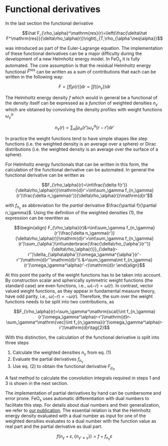 # Functional derivatives

In the last section the functional derivative

$$\hat F_{\rho_\alpha}^\mathrm{res}(r)=\left(\frac{\delta\hat F^\mathrm{res}}{\delta\rho_\alpha(r)}\right)_{T,\rho_{\alpha'\neq\alpha}}$$

was introduced as part of the Euler-Lagrange equation. The implementation of these functional derivatives can be a major difficulty during the development of a new Helmholtz energy model. In $\text{FeO}_\text{s}$ it is fully automated. The core assumption is that the residual Helmholtz energy functional $\hat F^\mathrm{res}$ can be written as a sum of contributions that each can be written in the following way:

$$F=\int f[\rho(r)]\mathrm{d}r=\int f(\lbrace n_\gamma\rbrace)\mathrm{d}r$$

The Helmholtz energy density $f$ which would in general be a functional of the density itself can be expressed as a *function* of weighted densities $n_\gamma$ which are obtained by convolving the density profiles with weight functions $\omega_\gamma^\alpha$

$$n_\gamma(r)=\sum_\alpha\int\rho_\alpha(r')\omega_\gamma^\alpha(r-r')\mathrm{d}r'\tag{1}$$

In practice the weight functions tend to have simple shapes like step functions (i.e. the weighted density is an average over a sphere) or Dirac distributions (i.e. the weighted density is an average over the surface of a sphere).

For Helmholtz energy functionals that can be written in this form, the calculation of the functional derivative can be automated. In general the functional derivative can be written as

$$F_{\rho_\alpha}(r)=\int\frac{\delta f(r')}{\delta\rho_\alpha(r)}\mathrm{d}r'=\int\sum_\gamma f_{n_\gamma}(r')\frac{\delta n_\gamma(r')}{\delta\rho_\alpha(r)}\mathrm{d}r'$$

with $f_{n_\gamma}$ as abbreviation for the *partial* derivative $\frac{\partial f}{\partial n_\gamma}$. Using the definition of the weighted densities (1), the expression can be rewritten as

$$\begin{align}
F_{\rho_\alpha}(r)&=\int\sum_\gamma f_{n_\gamma}(r')\frac{\delta n_\gamma(r')}{\delta\rho_\alpha(r)}\mathrm{d}r'=\int\sum_\gamma f_{n_\gamma}(r')\sum_{\alpha'}\int\underbrace{\frac{\delta\rho_{\alpha'}(r'')}{\delta\rho_\alpha(r)}}_{\delta(r-r'')\delta_{\alpha\alpha'}}\omega_\gamma^{\alpha'}(r'-r'')\mathrm{d}r''\mathrm{d}r'\\
&=\sum_\gamma\int f_{n_\gamma}(r')\omega_\gamma^\alpha(r'-r)\mathrm{d}r
\end{align}$$

At this point the parity of the weight functions has to be taken into account. By construction scalar and spherically symmetric weight functions (the standard case) are even functions, i.e., $\omega(-r)=\omega(r)$. In contrast, vector valued weight functions, as they appear in fundamental measure theory, have odd parity, i.e., $\omega(-r)=-\omega(r)$. Therefore, the sum over the weight functions needs to be split into two contributions, as

$$F_{\rho_\alpha}(r)=\sum_\gamma^\mathrm{scal}\int f_{n_\gamma}(r')\omega_\gamma^\alpha(r-r')\mathrm{d}r-\sum_\gamma^\mathrm{vec}\int f_{n_\gamma}(r')\omega_\gamma^\alpha(r-r')\mathrm{d}r\tag{2}$$

With this distinction, the calculation of the functional derivative is split into three steps

1. Calculate the weighted densities $n_\gamma$ from eq. (1)
2. Evaluate the partial derivatives $f_{n_\gamma}$
3. Use eq. (2) to obtain the functional derivative $F_{\rho_\alpha}$

A fast method to calculate the convolution integrals required in steps 1 and 3 is shown in the next section.

The implementation of partial derivatives by hand can be cumbersome and error prone. $\text{FeO}_\text{s}$ uses automatic differentiation with dual numbers to facilitate this step. For details about dual numbers and their generalization, we refer to [our publication](https://www.frontiersin.org/articles/10.3389/fceng.2021.758090/full). The essential relation is that the Helmholtz energy density evaluated with a dual number as input for one of the weighted densities evaluates to a dual number with the function value as real part and the partial derivative as dual part.

$$f(n_\gamma+\varepsilon,\lbrace n_{\gamma'\neq\gamma}\rbrace)=f+f_{n_\gamma}\varepsilon$$